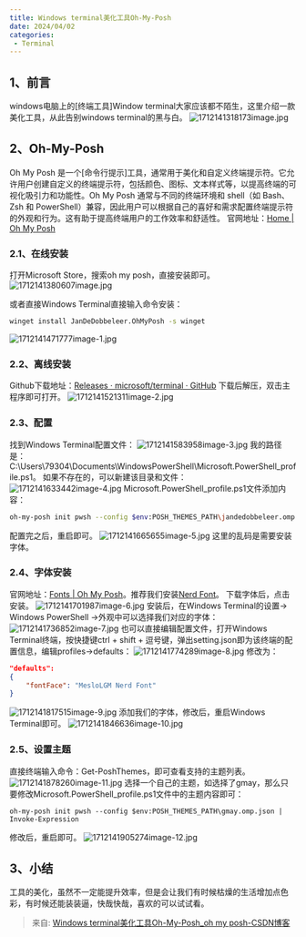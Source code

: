 ```yaml
---
title: Windows terminal美化工具Oh-My-Posh
date: 2024/04/02
categories:
 - Terminal
---
```


## 1、前言

windows电脑上的[终端工具]Window terminal大家应该都不陌生，这里介绍一款美化工具，从此告别windows terminal的黑与白。
![1712141318173image.jpg](https://fastly.jsdelivr.net/gh/JaikenWong/Drawing-Bed@main/images/1712141318173image.jpg)

## 2、Oh-My-Posh

Oh My Posh 是一个[命令行提示]工具，通常用于美化和自定义终端提示符。它允许用户创建自定义的终端提示符，包括颜色、图标、文本样式等，以提高终端的可视化吸引力和功能性。Oh My Posh 通常与不同的终端环境和 shell（如 Bash、Zsh 和 PowerShell）兼容，因此用户可以根据自己的喜好和需求配置终端提示符的外观和行为。这有助于提高终端用户的工作效率和舒适性。
官网地址：[Home | Oh My Posh](https://ohmyposh.dev/)

### 2.1、在线安装

打开Microsoft Store，搜索oh my posh，直接安装即可。
![1712141380607image.jpg](https://fastly.jsdelivr.net/gh/JaikenWong/Drawing-Bed@main/images/1712141380607image.jpg)

或者直接Windows Terminal直接输入命令安装：

```bash
winget install JanDeDobbeleer.OhMyPosh -s winget
```
![1712141471777image-1.jpg](https://fastly.jsdelivr.net/gh/JaikenWong/Drawing-Bed@main/images/1712141471777image-1.jpg)

### 2.2、离线安装

Github下载地址：[Releases · microsoft/terminal · GitHub](https://github.com/microsoft/terminal/releases)
下载后解压，双击主程序即可打开。
![1712141521311image-2.jpg](https://fastly.jsdelivr.net/gh/JaikenWong/Drawing-Bed@main/images/1712141521311image-2.jpg)

### 2.3、配置

找到Windows Terminal配置文件：
![1712141583958image-3.jpg](https://fastly.jsdelivr.net/gh/JaikenWong/Drawing-Bed@main/images/1712141583958image-3.jpg)
我的路径是：C:\Users\79304\Documents\WindowsPowerShell\Microsoft.PowerShell_profile.ps1。
如果不存在的，可以新建该目录和文件：
![1712141633442image-4.jpg](https://fastly.jsdelivr.net/gh/JaikenWong/Drawing-Bed@main/images/1712141633442image-4.jpg)
Microsoft.PowerShell_profile.ps1文件添加内容：

```bash
oh-my-posh init pwsh --config $env:POSH_THEMES_PATH\jandedobbeleer.omp.json | Invoke-Expression
```

配置完之后，重启即可。
![1712141665655image-5.jpg](https://fastly.jsdelivr.net/gh/JaikenWong/Drawing-Bed@main/images/1712141665655image-5.jpg)
这里的乱码是需要安装字体。

### 2.4、字体安装

官网地址：[Fonts | Oh My Posh](https://ohmyposh.dev/docs/installation/fonts)。推荐我们安装[Nerd Font](https://www.nerdfonts.com/)。
下载字体后，点击安装。
![1712141701987image-6.jpg](https://fastly.jsdelivr.net/gh/JaikenWong/Drawing-Bed@main/images/1712141701987image-6.jpg)
安装后，在Windows Terminal的设置-> Windows PowerShell ->外观中可以选择我们对应的字体：
![1712141736852image-7.jpg](https://fastly.jsdelivr.net/gh/JaikenWong/Drawing-Bed@main/images/1712141736852image-7.jpg)
也可以直接编辑配置文件，打开Windows Terminal终端，按快捷键ctrl + shift + 逗号键，弹出setting.json即为该终端的配置信息，编辑profiles->defaults：
![1712141774289image-8.jpg](https://fastly.jsdelivr.net/gh/JaikenWong/Drawing-Bed@main/images/1712141774289image-8.jpg)
修改为：

```json
"defaults":
{
    "fontFace": "MesloLGM Nerd Font"
}
```

![1712141817515image-9.jpg](https://fastly.jsdelivr.net/gh/JaikenWong/Drawing-Bed@main/images/1712141817515image-9.jpg)
添加我们的字体，修改后，重启Windows Terminal即可。
![1712141846636image-10.jpg](https://fastly.jsdelivr.net/gh/JaikenWong/Drawing-Bed@main/images/1712141846636image-10.jpg)

### 2.5、设置主题

直接终端输入命令：Get-PoshThemes，即可查看支持的主题列表。
![1712141878260image-11.jpg](https://fastly.jsdelivr.net/gh/JaikenWong/Drawing-Bed@main/images/1712141878260image-11.jpg)
选择一个自己的主题，如选择了gmay，那么只要修改Microsoft.PowerShell_profile.ps1文件中的主题内容即可：
```
oh-my-posh init pwsh --config $env:POSH_THEMES_PATH\gmay.omp.json | Invoke-Expression
```
修改后，重启即可。
![1712141905274image-12.jpg](https://fastly.jsdelivr.net/gh/JaikenWong/Drawing-Bed@main/images/1712141905274image-12.jpg)

## 3、小结

工具的美化，虽然不一定能提升效率，但是会让我们有时候枯燥的生活增加点色彩，有时候还能装装逼，快哉快哉，喜欢的可以试试看。

> 来自: [Windows terminal美化工具Oh-My-Posh_oh my posh-CSDN博客](https://blog.csdn.net/p793049488/article/details/133821907)


